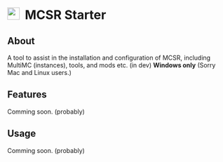 # <img src="./app-icon.png" style="margin-right: 12px; width: 1em; vertical-align: top;" alt="app icon (stronghold starter)"></img>MCSR Starter

## About
A tool to assist in the installation and configuration of MCSR, including MultiMC (instances), tools, and mods etc. (in dev)
**Windows only** (Sorry Mac and Linux users.)

## Features
Comming soon. (probably)

## Usage
Comming soon. (probably)